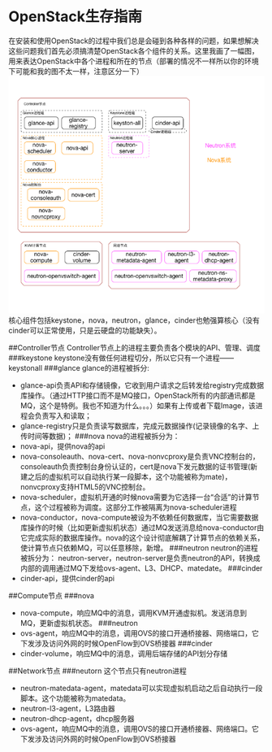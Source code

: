 # OpenStack生存指南

在安装和使用OpenStack的过程中我们总是会碰到各种各样的问题，如果想解决这些问题我们首先必须搞清楚OpenStack各个组件的关系。这里我画了一幅图，用来表达OpenStack中各个进程和所在的节点（部署的情况不一样所以你的环境下可能和我的图不太一样，注意区分一下）
![OpenStack进程图](../_image/openstack_process.png)
核心组件包括keystone，nova，neutron，glance，cinder也勉强算核心（没有cinder可以正常使用，只是云硬盘的功能缺失）。

##Controller节点
Controller节点上的进程主要负责各个模块的API、管理、调度
###keystone
keystone没有做任何进程切分，所以它只有一个进程——keystonall
###glance
glance的进程被拆分:
* glance-api负责API和存储镜像，它收到用户请求之后转发给registry完成数据库操作。（通过HTTP接口而不是MQ接口，OpenStack所有的内部通讯都是MQ，这个是特例。我也不知道为什么。。。）如果有上传或者下载Image，该进程会负责写入和读取；
* glance-registry只是负责读写数据库，完成元数据操作(记录镜像的名字、上传时间等数据)；
###nova
nova的进程被拆分为：
* nova-api，提供nova的api
* nova-consoleauth、nova-cert、nova-nonvcproxy是负责VNC控制台的，consoleauth负责控制台身份认证的，cert是nova下发元数据的证书管理(新建之后的虚拟机可以自动执行某一段脚本，这个功能被称为mate)，nonvcproxy支持HTML5的VNC控制台。
* nova-scheduler，虚拟机开通的时候nova需要为它选择一台“合适”的计算节点，这个过程被称为调度。这部分工作被隔离为nova-scheduler进程
* nova-conductor，nova-compute被设为不依赖任何数据库，当它需要数据库操作的时候（比如更新虚拟机状态）通过MQ发送消息给nova-conductor由它完成实际的数据库操作。nova的这个设计彻底解耦了计算节点的依赖关系，使计算节点只依赖MQ，可以任意移除，新增。
###neutron
neutron的进程被拆分为：
neutron-server，neutron-server是负责neutron的API，转换成内部的调用通过MQ下发给ovs-agent、L3、DHCP、matedate。
###cinder
* cinder-api，提供cinder的api

##Compute节点
###nova
* nova-compute，响应MQ中的消息，调用KVM开通虚拟机。发送消息到MQ，更新虚拟机状态。
###neutron
* ovs-agent，响应MQ中的消息，调用OVS的接口开通桥接器、网络端口，它下发涉及访问外网的时候OpenFlow到OVS桥接器
###cinder
* cinder-volume，响应MQ中的消息，调用后端存储的API划分存储

##Network节点
###neutorn
这个节点只有neutron进程
* neutron-matedata-agent，matedata可以实现虚拟机启动之后自动执行一段脚本。这个功能被称为matedata。
* neutron-l3-agent，L3路由器
* neutron-dhcp-agent，dhcp服务器
* ovs-agent，响应MQ中的消息，调用OVS的接口开通桥接器、网络端口。它下发涉及访问外网的时候OpenFlow到OVS桥接器
